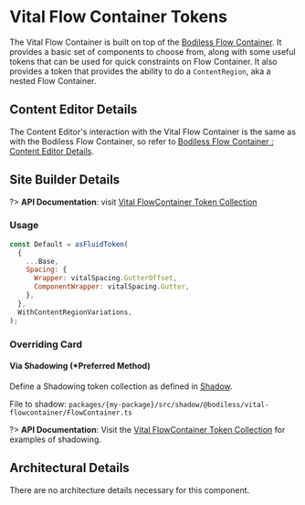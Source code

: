 # Vital Flow Container Tokens

The Vital Flow Container is built on top of the [Bodiless Flow
Container](/Components/FlowContainer/). It provides a basic set of components to choose from, along
with some useful tokens that can be used for quick constraints on Flow Container. It also provides a
token that provides the ability to do a `ContentRegion`, aka a nested Flow Container.

## Content Editor Details

The Content Editor's interaction with the Vital Flow Container is the same as with the Bodiless Flow
Container, so refer to [Bodiless Flow Container : Content Editor
Details](/Components/FlowContainer/#content-editor-details).

## Site Builder Details

?> **API Documentation**: visit
[Vital FlowContainer Token Collection](../../../Development/API/@bodiless/vital-flowcontainer/interfaces/VitalFlowContainer)

### Usage

```js
const Default = asFluidToken(
  {
    ...Base,
    Spacing: {
      Wrapper: vitalSpacing.GutterOffset,
      ComponentWrapper: vitalSpacing.Gutter,
    },
  },
  WithContentRegionVariations,
);

```

### Overriding Card

#### Via Shadowing (*Preferred Method)

Define a Shadowing token collection as defined in [Shadow](../VitalElements/Shadow).

File to shadow: `packages/{my-package}/src/shadow/@bodiless/vital-flowcontainer/FlowContainer.ts`

?> **API Documentation**: Visit the
[Vital FlowContainer Token Collection](../../../Development/API/@bodiless/vital-flowcontainer/interfaces/VitalFlowContainer)
for examples of shadowing.

## Architectural Details

There are no architecture details necessary for this component.
